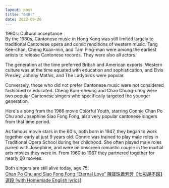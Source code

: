 ```yaml
---
layout: post
title: "648:"
date: 2022-09-26
---
```


1960s: Cultural acceptance  
By the 1960s, Cantonese music in Hong Kong was still limited largely to traditional Cantonese opera and comic renditions of western music. Tang Kee-chan, Cheng Kuan-min, and Tam Ping-man were among the earliest artists to release Cantonese records. They were also all actors.

The generation at the time preferred British and American exports. Western culture was at the time equated with education and sophistication, and Elvis Presley, Johnny Mathis, and The Ladybirds were popular.

Conversely, those who did not prefer Cantonese music were not considered fashioned or educated. Cheng Kum-cheung and Chan Chung-chug were two popular Cantonese singers who specifically targeted the younger generation.

Here's a song from the 1966 movie Colorful Youth, starring Connie Chan Po Chu and Josephine Siao Fong Fong, also very popular cantonese singers from that time period.

As famous movie stars in the 60's, both born in 1947, they began to work together early at just 9 years old. Connie was trained to play male roles in Traditional Opera School during her childhood. She often played male roles paired with Josephine, and were an onscreen romantic couple in the martial arts movies they were in. From 1960 to 1967 they partnered together for nearly 60 movies.

Both singers are still alive today, age 75\.  
[Chan Po Chu and Siao Fong Fong  “Eternal Love” 陳寶珠蕭芳芳【七彩胡不歸】選段  \[with Homemade English lyrics\]](https://youtu.be/f1hGk3WJYRo)
